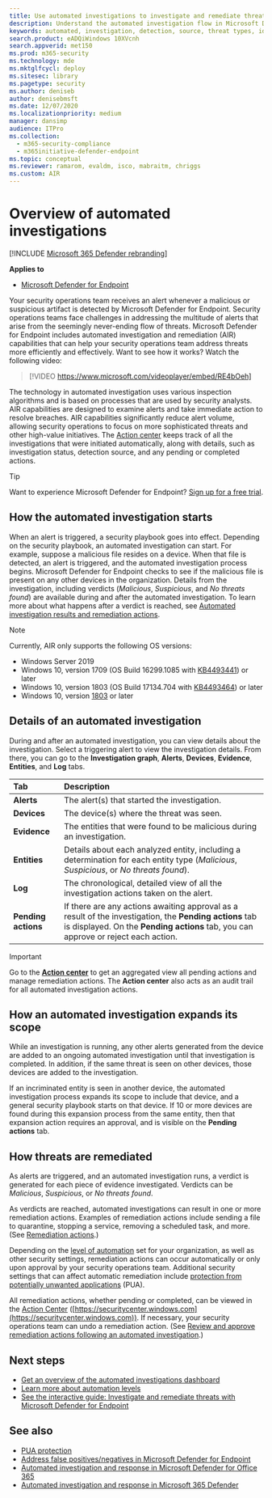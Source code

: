 ```yaml
---
title: Use automated investigations to investigate and remediate threats
description: Understand the automated investigation flow in Microsoft Defender for Endpoint.
keywords: automated, investigation, detection, source, threat types, id, tags, devices, duration, filter export, defender atp
search.product: eADQiWindows 10XVcnh
search.appverid: met150
ms.prod: m365-security
ms.technology: mde
ms.mktglfcycl: deploy
ms.sitesec: library
ms.pagetype: security
ms.author: deniseb
author: denisebmsft
ms.date: 12/07/2020
ms.localizationpriority: medium
manager: dansimp
audience: ITPro
ms.collection: 
  - m365-security-compliance
  - m365initiative-defender-endpoint
ms.topic: conceptual
ms.reviewer: ramarom, evaldm, isco, mabraitm, chriggs
ms.custom: AIR
---
```


# Overview of automated investigations

[!INCLUDE [Microsoft 365 Defender rebranding](../../includes/microsoft-defender.md)]

**Applies to**

- [Microsoft Defender for Endpoint](https://go.microsoft.com/fwlink/p/?linkid=2146806)


Your security operations team receives an alert whenever a malicious or suspicious artifact is detected by Microsoft Defender for Endpoint. Security operations teams face challenges in addressing the multitude of alerts that arise from the seemingly never-ending flow of threats. Microsoft Defender for Endpoint includes automated investigation and remediation (AIR) capabilities that can help your security operations team address threats more efficiently and effectively. Want to see how it works? Watch the following video:

> [!VIDEO https://www.microsoft.com/videoplayer/embed/RE4bOeh]

The technology in automated investigation uses various inspection algorithms and is based on processes that are used by security analysts. AIR capabilities are designed to examine alerts and take immediate action to resolve breaches. AIR capabilities significantly reduce alert volume, allowing security operations to focus on more sophisticated threats and other high-value initiatives. The [Action center](auto-investigation-action-center.md) keeps track of all the investigations that were initiated automatically, along with details, such as investigation status, detection source, and any pending or completed actions.

> [!TIP]
> Want to experience Microsoft Defender for Endpoint? [Sign up for a free trial](https://www.microsoft.com/microsoft-365/windows/microsoft-defender-atp?ocid=docs-wdatp-automated-investigations-abovefoldlink).

## How the automated investigation starts

When an alert is triggered, a security playbook goes into effect. Depending on the security playbook, an automated investigation can start. For example, suppose a malicious file resides on a device. When that file is detected, an alert is triggered, and the automated investigation process begins. Microsoft Defender for Endpoint checks to see if the malicious file is present on any other devices in the organization. Details from the investigation, including verdicts (*Malicious*, *Suspicious*, and *No threats found*) are available during and after the automated investigation. To learn more about what happens after a verdict is reached, see [Automated investigation results and remediation actions](manage-auto-investigation.md#automated-investigation-results-and-remediation-actions). 

>[!NOTE]
>Currently, AIR only supports the following OS versions:
>- Windows Server 2019
>- Windows 10, version 1709 (OS Build 16299.1085 with [KB4493441](https://support.microsoft.com/help/4493441/windows-10-update-kb4493441)) or later
>- Windows 10, version 1803 (OS Build 17134.704 with [KB4493464](https://support.microsoft.com/help/4493464/windows-10-update-kb4493464)) or later
>- Windows 10, version [1803](https://docs.microsoft.com/windows/release-health/status-windows-10-1809-and-windows-server-2019) or later

## Details of an automated investigation

During and after an automated investigation, you can view details about the investigation. Select a triggering alert to view the investigation details. From there, you can go to the **Investigation graph**, **Alerts**, **Devices**, **Evidence**, **Entities**, and **Log** tabs.

|Tab |Description |
|:--|:--|
|**Alerts**| The alert(s) that started the investigation.|
|**Devices** |The device(s) where the threat was seen.|
|**Evidence** |The entities that were found to be malicious during an investigation.|
|**Entities** |Details about each analyzed entity, including a determination for each entity type (*Malicious*, *Suspicious*, or *No threats found*). |
|**Log** |The chronological, detailed view of all the investigation actions taken on the alert.|
|**Pending actions** |If there are any actions awaiting approval as a result of the investigation, the **Pending actions** tab is displayed. On the **Pending actions** tab, you can approve or reject each action. |

> [!IMPORTANT]
> Go to the **[Action center](auto-investigation-action-center.md)** to get an aggregated view all pending actions and manage remediation actions. The **Action center** also acts as an audit trail for all automated investigation actions. 

## How an automated investigation expands its scope

While an investigation is running, any other alerts generated from the device are added to an ongoing automated investigation until that investigation is completed. In addition, if the same threat is seen on other devices, those devices are added to the investigation.

If an incriminated entity is seen in another device, the automated investigation process expands its scope to include that device, and a general security playbook starts on that device. If 10 or more devices are found during this expansion process from the same entity, then that expansion action requires an approval, and is visible on the **Pending actions** tab.

## How threats are remediated

As alerts are triggered, and an automated investigation runs, a verdict is generated for each piece of evidence investigated. Verdicts can be *Malicious*, *Suspicious*, or *No threats found*. 

As verdicts are reached, automated investigations can result in one or more remediation actions. Examples of remediation actions include sending a file to quarantine, stopping a service, removing a scheduled task, and more. (See [Remediation actions](manage-auto-investigation.md#remediation-actions).)  

Depending on the [level of automation](automation-levels.md) set for your organization, as well as other security settings, remediation actions can occur automatically or only upon approval by your security operations team. Additional security settings that can affect automatic remediation include [protection from potentially unwanted applications](https://docs.microsoft.com/windows/security/threat-protection/microsoft-defender-antivirus/detect-block-potentially-unwanted-apps-microsoft-defender-antivirus) (PUA). 

All remediation actions, whether pending or completed, can be viewed in the [Action Center](auto-investigation-action-center.md) ([https://securitycenter.windows.com](https://securitycenter.windows.com)). If necessary, your security operations team can undo a remediation action. (See [Review and approve remediation actions following an automated investigation](https://docs.microsoft.com/windows/security/threat-protection/microsoft-defender-atp/manage-auto-investigation).)

## Next steps

- [Get an overview of the automated investigations dashboard](manage-auto-investigation.md)
- [Learn more about automation levels](automation-levels.md)
- [See the interactive guide: Investigate and remediate threats with Microsoft Defender for Endpoint](https://aka.ms/MDATP-IR-Interactive-Guide)

## See also

- [PUA protection](https://docs.microsoft.com/windows/security/threat-protection/microsoft-defender-antivirus/detect-block-potentially-unwanted-apps-microsoft-defender-antivirus)
- [Address false positives/negatives in Microsoft Defender for Endpoint](defender-endpoint-false-positives-negatives.md)
- [Automated investigation and response in Microsoft Defender for Office 365](https://docs.microsoft.com/microsoft-365/security/office-365-security/office-365-air)
- [Automated investigation and response in Microsoft 365 Defender](https://docs.microsoft.com/microsoft-365/security/mtp/mtp-autoir)
